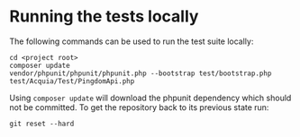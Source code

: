 Running the tests locally
=========================

The following commands can be used to run the test suite locally:

    cd <project root>
    composer update
    vendor/phpunit/phpunit/phpunit.php --bootstrap test/bootstrap.php test/Acquia/Test/PingdomApi.php

Using `composer update` will download the phpunit dependency which should not be
committed. To get the repository back to its previous state run:

    git reset --hard

